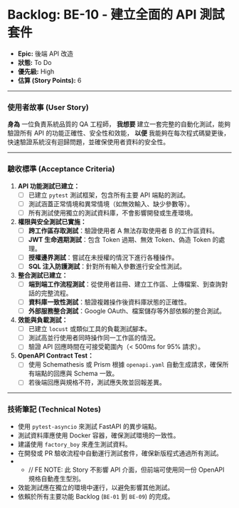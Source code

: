# Backlog: BE-10 - 建立全面的 API 測試套件

- **Epic:** 後端 API 改造
- **狀態:** To Do
- **優先級:** High
- **估算 (Story Points):** 6

---

### 使用者故事 (User Story)

**身為** 一位負責系統品質的 QA 工程師，
**我想要** 建立一套完整的自動化測試，能夠驗證所有 API 的功能正確性、安全性和效能，
**以便** 我能夠在每次程式碼變更後，快速驗證系統沒有迴歸問題，並確保使用者資料的安全性。

---

### 驗收標準 (Acceptance Criteria)

1.  **API 功能測試已建立：**
    -   [ ] 已建立 `pytest` 測試框架，包含所有主要 API 端點的測試。
    -   [ ] 測試涵蓋正常情境和異常情境（如無效輸入、缺少參數等）。
    -   [ ] 所有測試使用獨立的測試資料庫，不會影響開發或生產環境。

2.  **權限與安全測試已實施：**
    -   [ ] **跨工作區存取測試**：驗證使用者 A 無法存取使用者 B 的工作區資料。
    -   [ ] **JWT 生命週期測試**：包含 Token 過期、無效 Token、偽造 Token 的處理。
    -   [ ] **授權邊界測試**：嘗試在未授權的情況下進行各種操作。
    -   [ ] **SQL 注入防護測試**：針對所有輸入參數進行安全性測試。

3.  **整合測試已建立：**
    -   [ ] **端到端工作流程測試**：從使用者註冊、建立工作區、上傳檔案、到查詢對話的完整流程。
    -   [ ] **資料庫一致性測試**：驗證複雜操作後資料庫狀態的正確性。
    -   [ ] **外部服務整合測試**：Google OAuth、檔案儲存等外部依賴的整合測試。

4.  **效能與負載測試：**
    -   [ ] 已建立 `locust` 或類似工具的負載測試腳本。
    -   [ ] 測試高並行使用者同時操作同一工作區的情況。
    -   [ ] 驗證 API 回應時間在可接受範圍內（< 500ms for 95% 請求）。

5.  **OpenAPI Contract Test：**
    -   [ ] 使用 Schemathesis 或 Prism 根據 `openapi.yaml` 自動生成請求，確保所有端點的回應與 Schema 一致。
    -   [ ] 若後端回應與規格不符，測試應失敗並回報差異。

---

### 技術筆記 (Technical Notes)

-   使用 `pytest-asyncio` 來測試 FastAPI 的異步端點。
-   測試資料庫應使用 Docker 容器，確保測試環境的一致性。
-   建議使用 `factory_boy` 來產生測試資料。
-   在開發或 PR 驗收流程中自動運行測試套件，確保新版程式通過所有測試。
-   -   // FE NOTE: 此 Story 不影響 API 介面，但前端可使用同一份 OpenAPI 規格自動產生型別。
-   效能測試應在獨立的環境中運行，以避免影響其他測試。
-   依賴於所有主要功能 Backlog (`BE-01` 到 `BE-09`) 的完成。 